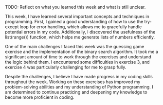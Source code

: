 TODO: Reflect on what you learned this week and what is still unclear.

This week, I have learned several important concepts and techniques in programming. First, I gained a good understanding of how to use the try-except loop for error handling, which allows me to gracefully handle potential errors in my code. Additionally, I discovered the usefulness of the list(range()) function, which helps me generate lists of numbers efficiently.

One of the main challenges I faced this week was the guessing game exercise and the implementation of the binary search algorithm. It took me a significant amount of time to work through the exercises and understand the logic behind them. I encountered some difficulties in exercise 3, and exercise 4 was particularly challenging for me to grasp fully.

Despite the challenges, I believe I have made progress in my coding skills throughout the week. Working on these exercises has improved my problem-solving abilities and my understanding of Python programming. I am determined to continue practicing and deepening my knowledge to become more proficient in coding.
